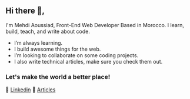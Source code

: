 ## Hi there 👋,
I'm Mehdi Aoussiad, Front-End Web Developer Based in Morocco. I learn, build, teach, and write about code.


- I’m always learning.
- I build awesome things for the web.
- I’m looking to collaborate on some coding projects.
- I also write technical articles, make sure you check them out.


### Let's make the world a better place!

👔 [Linkedin][linkedin]
📝 [Articles][Articles]

[Articles]: https://medium.com/@mehdiouss315
[Linkedin]:https://www.linkedin.com/in/mehdi-aoussiad-0615321b0/
